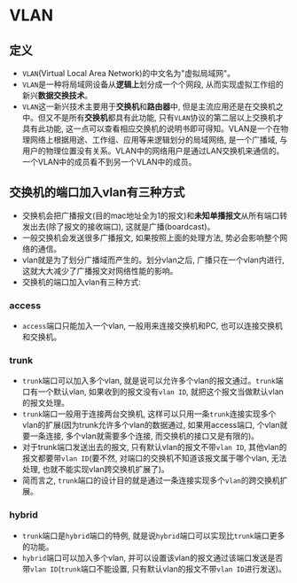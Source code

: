 # VLAN
## 定义
- `VLAN`(Virtual Local Area Network)的中文名为"虚拟局域网"。
- `VLAN`是一种将局域网设备从**逻辑上**划分成一个个网段, 从而实现虚拟工作组的新兴**数据交换技术**。
- `VLAN`这一新兴技术主要用于**交换机**和**路由器**中, 但是主流应用还是在交换机之中。但又不是所有**交换机**都具有此功能, 只有`VLAN`协议的第二层以上交换机才具有此功能, 这一点可以查看相应交换机的说明书即可得知。VLAN是一个在物理网络上根据用途、工作组、应用等来逻辑划分的局域网络, 是一个广播域, 与用户的物理位置没有关系。VLAN中的网络用户是通过LAN交换机来通信的。一个VLAN中的成员看不到另一个VLAN中的成员。

## 交换机的端口加入vlan有三种方式
- 交换机会把广播报文(目的mac地址全为1的报文)和**未知单播报文**从所有端口转发出去(除了报文的接收端口), 这就是广播(boardcast)。 
- 一般交换机会发送很多广播报文, 如果按照上面的处理方法, 势必会影响整个网络的通信。
- vlan就是为了划分广播域而产生的。划分vlan之后, 广播只在一个vlan内进行, 这就大大减少了广播报文对网络性能的影响。
- 交换机的端口加入vlan有三种方式:

### access
- `access`端口只能加入一个vlan, 一般用来连接交换机和PC, 也可以连接交换机和交换机。

### trunk
- `trunk`端口可以加入多个vlan, 就是说可以允许多个vlan的报文通过。`trunk`端口有一个默认vlan, 如果收到的报文没有`vlan ID`, 就把这个报文当做默认vlan的报文处理。
- `trunk`端口一般用于连接两台交换机, 这样可以只用一条`trunk`连接实现多个vlan的扩展(因为trunk允许多个vlan的数据通过, 如果用access端口, 个vlan就要一条连接, 多个vlan就需要多个连接, 而交换机的接口又是有限的)。
- 对于trunk端口发送出去的报文, 只有默认vlan的报文不带`vlan ID`, 其他vlan的报文都要带`vlan ID`(要不然, 对端口的交换机不知道该报文属于哪个vlan, 无法处理, 也就不能实现vlan跨交换机扩展了)。
- 简而言之, `trunk`端口的设计目的就是通过一条连接实现多个`vlan`的跨交换机扩展。

### hybrid
- `trunk`端口是`hybrid`端口的特例, 就是说`hybrid`端口可以实现比`trunk`端口更多的功能。
- `hybrid`端口可以加入多个vlan, 并可以设置该vlan的报文通过该端口发送是否带`vlan ID`(`trunk`端口不能设置, 只有默认vlan的报文不带`vlan ID`进行发送)。




